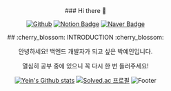 
<div align=center>
### Hi there 👋

[![Github](http://img.shields.io/badge/-Github-black?style=for-the-badge&logo=github&link=https://github.com/iasfk)](https://github.com/iasfk)
[![Notion Badge](https://img.shields.io/badge/Notion-blueviolet?style=for-the-badge&logo=Notion&logoColor=white&link=mailto:https://www.notion.so/jjongdev/Park-Jong-Chan-a123264f20964440b45c6d728a7de2a7)](https://www.notion.so/iasfk/26b102f031ee432680cddd21954ca550)
[![Naver Badge](https://img.shields.io/badge/Gmail-d14836?style=for-the-badge&logo=Gmail&logoColor=white&link=mailto:jjong.dev@gmail.com)](mailto:iasfk@naver.com)

<!--글자%20글자 여기서 %20이 띄어쓰기 -->
<!--
**iasfk** is a ✨ _special_ ✨ repository because its `README.md` (this file) appears on your GitHub profile.

Here are some ideas to get you started:!

- 🔭 I’m currently working on ...
- 🌱 I’m currently learning ...
- 👯 I’m looking to collaborate on ...
- 🤔 I’m looking for help with ...
- 💬 Ask me about ...
- 📫 How to reach me: ...
- 😄 Pronouns: ...
- ⚡ Fun fact: ...
-->

<div align=center>
## :cherry_blossom: INTRODUCTION :cherry_blossom:
  
안녕하세요!
백엔드 개발자가 되고 싶은 박예인입니다.

열심히 공부 중에 있으니 꼭 다시 한 번 들러주세요!
</div>



[![Yein's Github stats](https://github-readme-stats.vercel.app/api?username=iasfk&count_private=false&custom_title=YEIN's&bg_color=9BBEFF&title_color=FFFFFF&text_color=FFFFFF)](https://github.com/anuraghazra/github-readme-stats)
[![Solved.ac
프로필](http://mazassumnida.wtf/api/v2/generate_badge?boj=iasfk)](https://solved.ac/iasfk)
![Footer](https://capsule-render.vercel.app/api?type=waving&color=auto&height=200&section=footer)
